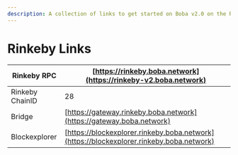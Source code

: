 ```yaml
---
description: A collection of links to get started on Boba v2.0 on the Rinkeby testnet
---
```


# Rinkeby Links

| Rinkeby RPC     | [https://rinkeby.boba.network](https://rinkeby-v2.boba.network)                          |
| --------------- | ---------------------------------------------------------------------------------------- |
| Rinkeby ChainID | 28                                                                                       |
| Bridge          | [https://gateway.rinkeby.boba.network](https://gateway.boba.network)                     |
| Blockexplorer   | [https://blockexplorer.rinkeby.boba.network](https://blockexplorer.rinkeby.boba.network) |
